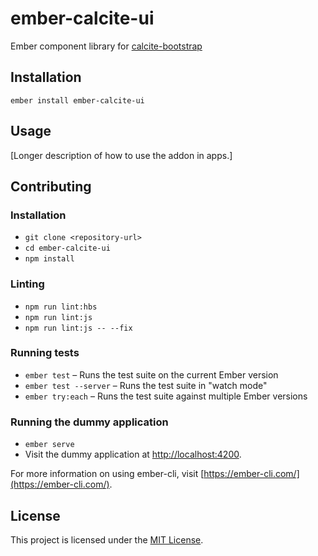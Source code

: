 ember-calcite-ui
==============================================================================

Ember component library for [calcite-bootstrap](https://github.com/Esri/calcite-bootstrap)

Installation
------------------------------------------------------------------------------

```
ember install ember-calcite-ui
```


Usage
------------------------------------------------------------------------------

[Longer description of how to use the addon in apps.]


Contributing
------------------------------------------------------------------------------

### Installation

* `git clone <repository-url>`
* `cd ember-calcite-ui`
* `npm install`

### Linting

* `npm run lint:hbs`
* `npm run lint:js`
* `npm run lint:js -- --fix`

### Running tests

* `ember test` – Runs the test suite on the current Ember version
* `ember test --server` – Runs the test suite in "watch mode"
* `ember try:each` – Runs the test suite against multiple Ember versions

### Running the dummy application

* `ember serve`
* Visit the dummy application at [http://localhost:4200](http://localhost:4200).

For more information on using ember-cli, visit [https://ember-cli.com/](https://ember-cli.com/).

License
------------------------------------------------------------------------------

This project is licensed under the [MIT License](LICENSE.md).
